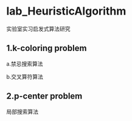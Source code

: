 # lab_HeuristicAlgorithm
实验室实习启发式算法研究

## 1.k-coloring problem

a.禁忌搜索算法

b.交叉算符算法

## 2.p-center problem

局部搜索算法
